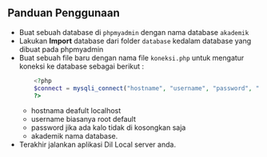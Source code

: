 ## Panduan Penggunaan

- Buat sebuah database di `phpmyadmin` dengan nama database `akademik`
- Lakukan <b>Import</b> database dari folder `database` kedalam database yang dibuat pada phpmyadmin
- Buat sebuah file baru dengan nama file `koneksi.php` untuk mengatur koneksi ke database sebagai berikut :
  ```php
      <?php
      $connect = mysqli_connect("hostname", "username", "password", "akademik");
      ?>
  ```
  - hostnama deafult localhost
  - username biasanya root default
  - password jika ada kalo tidak di kosongkan saja
  - akademik nama database.
- Terakhir jalankan aplikasi Dil Local server anda.
